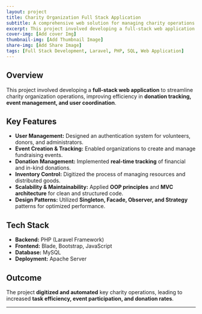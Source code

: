 ```yaml
---
layout: project
title: Charity Organization Full Stack Application
subtitle: A comprehensive web solution for managing charity operations
excerpt: This project involved developing a full-stack web application to streamline charity organization operations, improving efficiency in donation tracking, event management, and user coordination
cover-img: [Add cover Img]
thumbnail-img: [Add Thumbnail Image]
share-img: [Add Share Image]
tags: [Full Stack Development, Laravel, PHP, SQL, Web Application]
---
```


## Overview
This project involved developing a **full-stack web application** to streamline charity organization operations, improving efficiency in **donation tracking, event management, and user coordination**.

## Key Features
- **User Management:** Designed an authentication system for volunteers, donors, and administrators.
- **Event Creation & Tracking:** Enabled organizations to create and manage fundraising events.
- **Donation Management:** Implemented **real-time tracking** of financial and in-kind donations.
- **Inventory Control:** Digitized the process of managing resources and distributed goods.
- **Scalability & Maintainability:** Applied **OOP principles** and **MVC architecture** for clean and structured code.
- **Design Patterns:** Utilized **Singleton, Facade, Observer, and Strategy** patterns for optimized performance.

## Tech Stack
- **Backend:** PHP (Laravel Framework)
- **Frontend:** Blade, Bootstrap, JavaScript
- **Database:** MySQL
- **Deployment:** Apache Server

## Outcome
The project **digitized and automated** key charity operations, leading to increased **task efficiency, event participation, and donation rates**.

---
